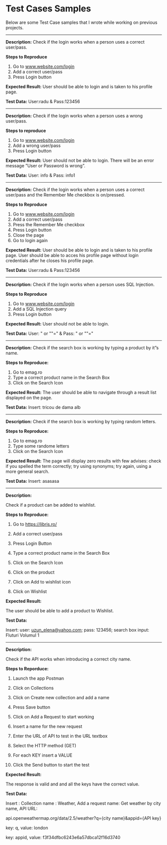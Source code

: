 # Test Cases Samples

Below are some Test Case samples that I wrote while working on previous projects.

---------------------

**Description:**
Check if the login works when a person uses a correct user/pass.

**Steps to Reproduce**
1. Go to www.website.com/login
2. Add a correct user/pass
3. Press Login button

**Expected Result:**
User should be able to login and is taken to his profile page.

**Test Data:**
User:radu & Pass:123456

---------------------
**Description:**
Check if the login works when a person uses a wrong user/pass.

**Steps to reproduce**
1. Go to www.website.com/login
2. Add a wrong user/pass
3. Press Login button

**Expected Result:**
User should not be able to login. There will be an error message ”User or Password is wrong”.

**Test Data:**
User: info & Pass: info1

------------------

**Description:**
Check if the login works when a person uses a correct user/pass and the Remember Me checkbox is on/pressed.

 **Steps to Reproduce**
1. Go to www.website.com/login
2. Add a correct user/pass
3. Press the Remember Me checkbox
4. Press Login button
5. Close the page
6. Go to login again

**Expected Result:**
User should be able to login and is taken to his profile page.
User should be able to acces his profile page without login credentials after he closes his profile page.

**Test Data:**
User:radu & Pass:123456

---------------------
**Description:**
Check if the login works when a person uses SQL Injection.

**Steps to Reproduce**
1. Go to www.website.com/login
2. Add a SQL Injection query
3. Press Login button

**Expected Result:**
User should not be able to login.

**Test Data:**
User: " or ""=" & Pass: " or ""="

-----------------------

**Description:**
Check if the search box is working by typing a product by it”s name.

**Steps to Reproduce:**
1. Go to emag.ro
2. Type a correct product name in the Search Box
3. Click on the Search Icon

**Expected Result:**
The user should be able to navigate through a result list displayed on the page.

**Test Data:** 
Insert: tricou de dama alb 

------------------------

**Description:**
Check if the search box is working by typing random letters.

**Steps to Reproduce:**
1. Go to emag.ro
2. Type some randome letters
3. Click on the Search Icon

**Expected Result:**
The page will display zero results with few advises: check if you spelled the term correctly; try using synonyms; try again, using a more general search.

**Test Data:** 
Insert: asasasa

----------------------
**Description:**

Check if a product can be added to wishlist.

**Steps to Reproduce:**

1) Go to https://libris.ro/

2) Add a correct user/pass

3) Press Login Button

4) Type a correct product name in the Search Box

5) Click on the Search Icon

6) Click on the product

7) Click on Add to wishlist icon

8) Click on Wishlist 

**Expected Result:**

The user should be able to add a product to Wishlist.

**Test Data:**

Insert: user: uzun_elena@yahoo.com; pass: 123456; search box input: Fluturi Volumul 1 

----------------------

**Description:**

Check if the API works when introducing a correct city name.

**Steps to Reporduce:**

1) Launch the app Postman

2) Click on Collections

3) Click on Create new collection and add a name

4) Press Save button

5) Click on Add a Request to start working

6) Insert a name for the new request

7) Enter the URL of API to test in the URL textbox

8) Select the HTTP method (GET)

9) For each KEY insert a VALUE

10) Click the Send button to start the test

**Expected Result:**

The response is valid and and all the keys have the correct value.

**Test Data:**

Insert : Collection name : Weather, Add a request name: Get weather by city name,  API URL: 

api.openweathermap.org/data/2.5/weather?q={city name}&appid={API key}

key: q, value: london

key: appid, value: f3f34dfbc6243e6a57dbca12f16d3740

 

